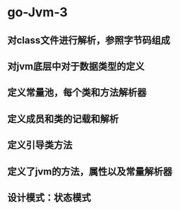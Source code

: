 # go-Jvm-3
## 对class文件进行解析，参照字节码组成
## 对jvm底层中对于数据类型的定义
## 定义常量池，每个类和方法解析器
## 定义成员和类的记载和解析
## 定义引导类方法
## 定义了jvm的方法，属性以及常量解析器
## 设计模式：状态模式